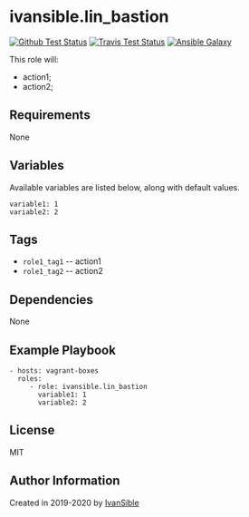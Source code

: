 # ivansible.lin_bastion

[![Github Test Status](https://github.com/ivansible/lin-bastion/workflows/Molecule%20test/badge.svg?branch=master)](https://github.com/ivansible/lin-bastion/actions)
[![Travis Test Status](https://travis-ci.org/ivansible/lin-bastion.svg?branch=master)](https://travis-ci.org/ivansible/lin-bastion)
[![Ansible Galaxy](https://img.shields.io/badge/galaxy-ivansible.lin__bastion-68a.svg?style=flat)](https://galaxy.ansible.com/ivansible/lin_bastion/)

This role will:
 - action1;
 - action2;


## Requirements

None


## Variables

Available variables are listed below, along with default values.

    variable1: 1
    variable2: 2


## Tags

- `role1_tag1` -- action1
- `role1_tag2` -- action2


## Dependencies

None


## Example Playbook

    - hosts: vagrant-boxes
      roles:
         - role: ivansible.lin_bastion
           variable1: 1
           variable2: 2


## License

MIT


## Author Information

Created in 2019-2020 by [IvanSible](https://github.com/ivansible)
